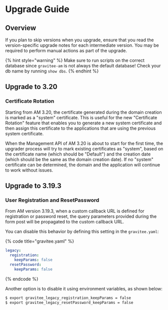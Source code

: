 # Upgrade Guide

## Overview

If you plan to skip versions when you upgrade, ensure that you read the version-specific upgrade notes for each intermediate version. You may be required to perform manual actions as part of the upgrade.

{% hint style="warning" %}
Make sure to run scripts on the correct database since `gravitee-am` is not always the default database! Check your db name by running `show dbs`.
{% endhint %}

## Upgrade to 3.20

### Certificate Rotation

Starting from AM 3.20, the certificate generated during the domain creation is marked as a "system" certificate. This is useful for the new "Certificate Rotation" feature that enables you to generate a new system certificate and then assign this certificate to the applications that are using the previous system certificate.

When the Management API of AM 3.20 is about to start for the first time, the upgrader process will try to mark existing certificates as "system", based on the certificate name (which should be "Default") and the creation date (which should be the same as the domain creation date). If no "system" certificate can be determined, the domain and the application will continue to work without issues.

## Upgrade to 3.19.3

### User Registration and ResetPassword

From AM version 3.19.3, when a custom callback URL is defined for registration or password reset, the query parameters provided during the form post will be propagated to the custom callback URL.

You can disable this behavior by defining this setting in the `gravitee.yaml`:

{% code title="gravitee.yaml" %}
```yaml
legacy:
  registration:
    keepParams: false
  resetPassword:
    keepParams: false
```
{% endcode %}

Another option is to disable it using environment variables, as shown below:

```sh
$ export gravitee_legacy_registration_keepParams = false
$ export gravitee_legacy_resetPassword_keepParams = false
```
